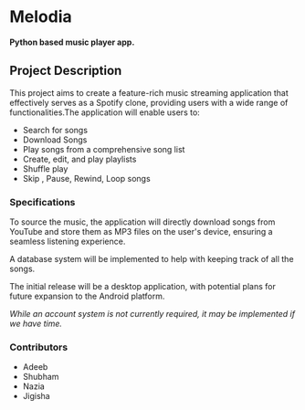 # Melodia

**Python based music player app.**

## Project Description

This project aims to create a feature-rich music streaming application that effectively serves as a Spotify clone, providing users with a wide range of functionalities.The application will enable users to:  

- Search for songs
- Download Songs
- Play songs from a comprehensive song list
- Create, edit, and play playlists
- Shuffle play
- Skip , Pause, Rewind, Loop songs

### Specifications

To source the music, the application will directly download songs from YouTube and store them as MP3 files on the user's device, ensuring a seamless listening experience.

A database system will be implemented to help with keeping track of all the songs.

The initial release will be a desktop application, with potential plans for future expansion to the Android platform.

*While an account system is not currently required, it may be implemented if we have time.* 

### Contributors
- Adeeb
- Shubham
- Nazia
- Jigisha